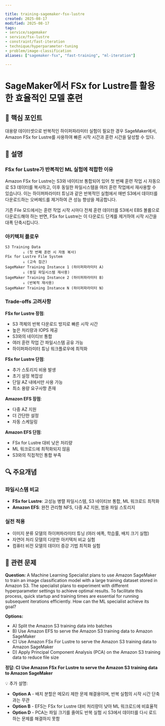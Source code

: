 ```yaml
---

title: training-sagemaker-fsx-lustre
created: 2025-08-17
modified: 2025-08-17
tags:
- service/sagemaker
- service/fsx-lustre
- constraint/fast-iteration
- technique/hyperparameter-tuning
- problem/image-classification
aliases: ["sagemaker-fsx", "fast-training", "ml-iteration"]

---
```


# SageMaker에서 FSx for Lustre를 활용한 효율적인 모델 훈련

## 🎯 핵심 포인트

대용량 데이터셋으로 반복적인 하이퍼파라미터 실험이 필요한 경우 SageMaker에서, Amazon FSx for Lustre를 사용하여 빠른 시작 시간과 훈련 시간을 달성할 수 있다.

## 📝 설명

### FSx for Lustre가 반복적인 ML 실험에 적합한 이유

Amazon FSx for Lustre는 S3와 네이티브 통합되어 있어 첫 번째 훈련 작업 시 자동으로 S3 데이터를 복사하고, 이후 동일한 파일시스템을 여러 훈련 작업에서 재사용할 수 있습니다. 이는 하이퍼파라미터 튜닝과 같은 반복적인 실험에서 매번 S3에서 데이터를 다운로드하는 오버헤드를 제거하여 큰 성능 향상을 제공합니다.

기존 File 모드에서는 훈련 작업 시작 시마다 전체 훈련 데이터를 S3에서 EBS 볼륨으로 다운로드해야 하는 반면, FSx for Lustre는 이 다운로드 단계를 제거하여 시작 시간을 대폭 단축시킵니다.

### 아키텍처 플로우

```
S3 Training Data
        ↓ (첫 번째 훈련 시 자동 복사)
FSx for Lustre File System
        ↓ (고속 접근)
SageMaker Training Instance 1 (하이퍼파라미터 A)
        ↓ (동일 파일시스템 재사용)
SageMaker Training Instance 2 (하이퍼파라미터 B)
        ↓ (반복적 재사용)
SageMaker Training Instance N (하이퍼파라미터 N)
```

### Trade-offs 고려사항

**FSx for Lustre 장점**:
- S3 객체의 반복 다운로드 방지로 빠른 시작 시간
- 높은 처리량과 IOPS 제공
- S3와의 네이티브 통합
- 여러 훈련 작업 간 파일시스템 공유 가능
- 하이퍼파라미터 튜닝 워크플로우에 최적화

**FSx for Lustre 단점**:
- 추가 스토리지 비용 발생
- 초기 설정 복잡성
- 단일 AZ 내에서만 사용 가능
- 최소 용량 요구사항 존재

**Amazon EFS 장점**:
- 다중 AZ 지원
- 더 간단한 설정
- 자동 스케일링

**Amazon EFS 단점**:
- FSx for Lustre 대비 낮은 처리량
- ML 워크로드에 최적화되지 않음
- S3와의 직접적인 통합 부족

## 🔍 주요개념

### 파일시스템 비교

- **FSx for Lustre**: 고성능 병렬 파일시스템, S3 네이티브 통합, ML 워크로드 최적화
- **Amazon EFS**: 완전 관리형 NFS, 다중 AZ 지원, 범용 파일 스토리지

### 실전 적용

- 이미지 분류 모델의 하이퍼파라미터 튜닝 (여러 에폭, 학습률, 배치 크기 실험)
- 자연어 처리 모델의 다양한 아키텍처 비교 실험
- 컴퓨터 비전 모델의 데이터 증강 기법 최적화 실험

## 📝 관련 문제

**Question:** A Machine Learning Specialist plans to use Amazon SageMaker to train an image classification model with a large training dataset stored in Amazon S3. The specialist plans to experiment with different hyperparameter settings to achieve optimal results. To facilitate this process, quick startup and training times are essential for running subsequent iterations efficiently. How can the ML specialist achieve its goal?

**Options:**

- A) Split the Amazon S3 training data into batches
- B) Use Amazon EFS to serve the Amazon S3 training data to Amazon SageMaker
- C) Use Amazon FSx For Lustre to serve the Amazon S3 training data to Amazon SageMaker
- D) Apply Principal Component Analysis (PCA) on the Amazon S3 training data to reduce file size

**정답: C) Use Amazon FSx For Lustre to serve the Amazon S3 training data to Amazon SageMaker**

💡 추가 설명:

- **Option A** - 배치 분할은 메모리 제한 문제 해결용이며, 반복 실험의 시작 시간 단축과는 무관
- **Option B** - EFS는 FSx for Lustre 대비 처리량이 낮아 ML 워크로드에 비효율적
- **Option D** - PCA는 파일 크기를 줄여도 반복 실험 시 S3에서 데이터를 다시 로드하는 문제를 해결하지 못함
